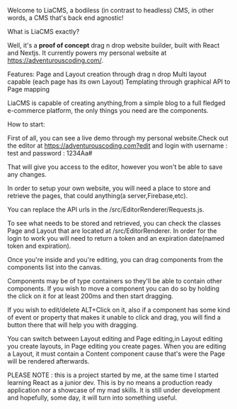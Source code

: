 Welcome to LiaCMS, a bodiless (in contrast to headless) CMS, in other words, a CMS that's back end agnostic!

What is LiaCMS exactly?

Well, it's a <b>proof of concept</b> drag n drop website builder, built with React and Nextjs. 
It currently powers my personal website at https://adventurouscoding.com/.

Features:
  Page and Layout creation through drag n drop
  Multi layout capable (each page has its own Layout)
  Templating through graphical API to Page mapping
  
LiaCMS is capable of creating anything,from a simple blog to a full fledged e-commerce platform, the only things you need are the components.

How to start:

First of all, you can see a live demo through my personal website.Check out the editor at  https://adventurouscoding.com?edit and login with username : test and password : 1234Aa#

That will give you access to the editor, however you won't be able to save any changes.

In order to setup your own website, you will need a place to store and retrieve the pages, that could anything(a server,Firebase,etc).

You can replace the API urls in the /src/EditorRenderer/Requests.js.

To see what needs to be stored and retrieved, you can check the classes Page and Layout that are located at /src/EditorRenderer.
In order for the login to work you will need to return a token and an expiration date(named token and expiration).

Once you're inside and you're editing, you can drag components from the components list into the canvas. 

Components may be of type containers so they'll be able to contain other components. If you wish to move a component you can do so by holding the click on it for at least 200ms and then start dragging. 

If you wish to edit/delete ALT+Click on it, also if a component has some kind of event or property that makes it unable to click and drag, you will find a button there that will help you with dragging.

You can switch between Layout editing and Page editing,in Layout editing you create layouts, in Page editing you create pages. When you are editing a Layout, it must contain a Content component cause that's were the Page will be rendered afterwards.


PLEASE NOTE : 
this is a project started by me, at the same time I started learning React as a junior dev. This is by no means a production ready application nor a showcase of my mad skills. It is still under development and hopefully, some day, it will turn into something useful.

